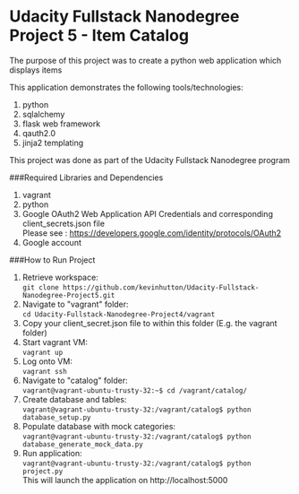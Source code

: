 # Udacity Fullstack Nanodegree Project 5 - Item Catalog

The purpose of this project was to create a python web application which displays items 

This application demonstrates the following tools/technologies:

  1. python
  2. sqlalchemy
  3. flask web framework
  5. qauth2.0
  6. jinja2 templating
  
 
This project was done as part of the Udacity Fullstack Nanodegree program

###Required Libraries and Dependencies
1. vagrant
2. python
3. Google OAuth2 Web Application API Credentials and corresponding client_secrets.json file<br>
    Please see : https://developers.google.com/identity/protocols/OAuth2
4. Google account

###How to Run Project

1. Retrieve workspace: <br> ``` git clone https://github.com/kevinhutton/Udacity-Fullstack-Nanodegree-Project5.git ```
2. Navigate to "vagrant" folder: <br> ``` cd Udacity-Fullstack-Nanodegree-Project4/vagrant ```
3. Copy your client_secret.json file to within this folder (E.g. the vagrant folder)
4. Start vagrant VM: <br> ``` vagrant up ```
5. Log onto VM: <br> ``` vagrant ssh ```
6. Navigate to "catalog" folder: <br> ``` vagrant@vagrant-ubuntu-trusty-32:~$ cd /vagrant/catalog/ ```
7. Create database and tables: <br> ``` vagrant@vagrant-ubuntu-trusty-32:/vagrant/catalog$ python database_setup.py ```
8. Populate database with mock categories: <br> ``` vagrant@vagrant-ubuntu-trusty-32:/vagrant/catalog$ python database_generate_mock_data.py ```
9. Run application: <br> ``` vagrant@vagrant-ubuntu-trusty-32:/vagrant/catalog$ python project.py ```<br>
   This will launch the application on http://localhost:5000
